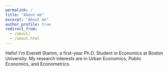 ```yaml
---
permalink: /
title: "About me"
excerpt: "About me"
author_profile: true
redirect_from: 
  - /about/
  - /about.html
---
```

Hello! I'm Everett Stamm, a first-year Ph.D. Student in Economics at Boston University. My research interests are in Urban Economics, Public Economics, and Econometrics.
